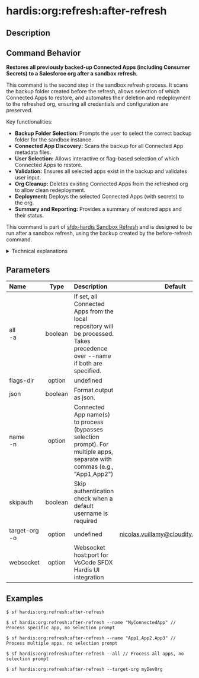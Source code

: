 <!-- This file has been generated with command 'sf hardis:doc:plugin:generate'. Please do not update it manually or it may be overwritten -->
# hardis:org:refresh:after-refresh

## Description


## Command Behavior

**Restores all previously backed-up Connected Apps (including Consumer Secrets) to a Salesforce org after a sandbox refresh.**

This command is the second step in the sandbox refresh process. It scans the backup folder created before the refresh, allows selection of which Connected Apps to restore, and automates their deletion and redeployment to the refreshed org, ensuring all credentials and configuration are preserved.

Key functionalities:

- **Backup Folder Selection:** Prompts the user to select the correct backup folder for the sandbox instance.
- **Connected App Discovery:** Scans the backup for all Connected App metadata files.
- **User Selection:** Allows interactive or flag-based selection of which Connected Apps to restore.
- **Validation:** Ensures all selected apps exist in the backup and validates user input.
- **Org Cleanup:** Deletes existing Connected Apps from the refreshed org to allow clean redeployment.
- **Deployment:** Deploys the selected Connected Apps (with secrets) to the org.
- **Summary and Reporting:** Provides a summary of restored apps and their status.

This command is part of [sfdx-hardis Sandbox Refresh](https://sfdx-hardis.cloudity.com/salesforce-sandbox-refresh/) and is designed to be run after a sandbox refresh, using the backup created by the before-refresh command.

<details markdown="1">
<summary>Technical explanations</summary>

- **Backup Folder Handling:** Prompts for and validates the backup folder under `scripts/sandbox-refresh/`.
- **Metadata Scanning:** Uses glob patterns to find all `*.connectedApp - meta.xml` files in the backup.
- **Selection Logic:** Supports `--all`, `--name`, and interactive selection of apps to restore.
- **Validation:** Checks that all requested apps exist in the backup and provides clear errors if not.
- **Org Operations:** Deletes existing Connected Apps from the org before redeployment to avoid conflicts.
- **Deployment:** Uses utility functions to deploy Connected Apps and their secrets to the org.
- **Error Handling:** Handles and reports errors at each step, including parsing and deployment issues.

</details>


## Parameters

|Name|Type|Description|Default|Required|Options|
|:---|:--:|:----------|:-----:|:------:|:-----:|
|all<br/>-a|boolean|If set, all Connected Apps from the local repository will be processed. Takes precedence over --name if both are specified.||||
|flags-dir|option|undefined||||
|json|boolean|Format output as json.||||
|name<br/>-n|option|Connected App name(s) to process (bypasses selection prompt). For multiple apps, separate with commas (e.g., "App1,App2")||||
|skipauth|boolean|Skip authentication check when a default username is required||||
|target-org<br/>-o|option|undefined|nicolas.vuillamy@cloudity.com.playnico|||
|websocket|option|Websocket host:port for VsCode SFDX Hardis UI integration||||

## Examples

```shell
$ sf hardis:org:refresh:after-refresh
```

```shell
$ sf hardis:org:refresh:after-refresh --name "MyConnectedApp" // Process specific app, no selection prompt
```

```shell
$ sf hardis:org:refresh:after-refresh --name "App1,App2,App3" // Process multiple apps, no selection prompt
```

```shell
$ sf hardis:org:refresh:after-refresh --all // Process all apps, no selection prompt
```

```shell
$ sf hardis:org:refresh:after-refresh --target-org myDevOrg
```



